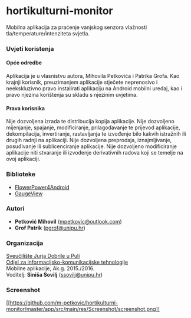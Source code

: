 ﻿# hortikulturni-monitor
Mobilna aplikacija za praćenje vanjskog senzora vlažnosti tla/temperature/intenziteta svjetla.

### Uvjeti koristenja

#### Opće odredbe
Aplikacija je u vlasnistvu autora, Mihovila Petkovića i Patrika Grofa.
Kao krajnji korisnik, preuzimanjem aplikacije stječete neprenosivo
i neekskluzivno pravo instalirati aplikaciju na Android mobilni uređaj, kao i pravo njezina
korištenja su skladu s njezinim uvjetima.

#### Prava korisnika
Nije dozvoljena izrada te distribucija kopija aplikacije.
Nije dozvoljeno mijenjanje, spajanje, modificiranje, prilagođavanje te prijevod aplikacije,
dekompilacija, invertiranje, rastavljanja te izvođenje bilo kakvih istražnih ili drugih radnji na aplikaciji.
Nije dozvoljena preprodaja, iznajmljivanje, posuđivanje ili sublicenciranje aplikacije.
Nije dozvoljeno modificiranje aplikacije niti stvaranje ili izvođenje derivativnih radova koji se
temelje na ovoj aplikaciji.

### Biblioteke

- [FlowerPower4Android](https://github.com/MahatmaX/flowerpower4android)
- [GaugeView](https://github.com/CodeAndMagic/GaugeView)

### Autori
- **Petković	Mihovil**	(mpetkovic@outlook.com)
- **Grof	Patrik**	    (pgrof@unipu.hr)

### Organizacija
[Sveučilište Jurja Dobrile u Puli](http://www.unipu.hr/)   
[Odjel za informacijsko-komunikacijske tehnologije](http://www.unipu.hr/index.php?id=1933)  
Mobilne aplikacije, Ak.g. 2015./2016.  
Voditelj: **Siniša Sovilj** (ssovilj@unipu.hr)

### Screenshot

[[https://github.com/m-petkovic/hortikulturni-monitor/master/app/src/main/res/Screenshot/screenshot.png]]